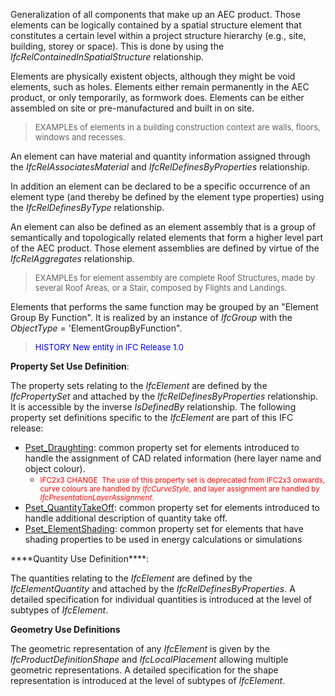 ﻿Generalization of all components that make up an AEC product. Those elements can be logically contained by a spatial structure element that constitutes a certain level within a project structure hierarchy (e.g., site, building, storey or space). This is done by using the _IfcRelContainedInSpatialStructure_ relationship.

Elements are physically existent objects, although they might be void elements, such as holes. Elements either remain permanently in the AEC product, or only temporarily, as formwork does. Elements can be either assembled on site or pre-manufactured and built in on site.

> <font size="-1">EXAMPLEs of elements in a building
      construction context are walls, floors, windows and
      recesses.</font>

An element can have material and quantity information assigned through the _IfcRelAssociatesMaterial_ and _IfcRelDefinesByProperties_ relationship.

In addition an element can be declared to be a specific occurrence of an element type (and thereby be defined by the element type properties) using the _IfcRelDefinesByType_ relationship.

An element can also be defined as an element assembly that is a group of semantically and topologically related elements that form a higher level part of the AEC product. Those element assemblies are defined by virtue of the _IfcRelAggregates_ relationship.

> <font size="-1">EXAMPLEs for element assembly are complete
      Roof Structures, made by several Roof Areas, or a Stair,
      composed by Flights and Landings.</font>

Elements that performs the same function may be grouped by an "Element Group By Function". It is realized by an instance of _IfcGroup_ with the _ObjectType_ = 'ElementGroupByFunction".

> <font color="#0000FF" size="-1">HISTORY New entity in IFC
        Release 1.0</font>
> 


****Property Set Use Definition****:

The property sets relating to the _IfcElement_ are defined by the _IfcPropertySet_ and attached by the _IfcRelDefinesByProperties_ relationship. It is accessible by the inverse _IsDefinedBy_ relationship. The following property set definitions specific to the _IfcElement_ are part of this IFC release:

<ul>
      <li>
        <a href="../../psd/IfcProductExtension/Pset_Draughting.xml" target="SOURCE">Pset_Draughting</a>: common property set
        for elements introduced to handle the assignment of CAD
        related information (here layer name and object colour).
        <ul>
          <li>
            <font color="#FF0000"><small>IFC2x3 CHANGE  The use
            of this property set is deprecated from IFC2x3
            onwards, curve colours are handled by
            <i>IfcCurveStyle</i>, and layer assignment are
            handled by
            <i>IfcPresentationLayerAssignment</i>.</small></font>
          </li>
        </ul>
      </li>
      <li>
        <a href="../../psd/IfcProductExtension/Pset_QuantityTakeOff.xml" target="SOURCE">Pset_QuantityTakeOff</a>: common property
        set for elements introduced to handle additional
        description of quantity take off.
      </li>
      <li>
        <a href="../../psd/IfcProductExtension/Pset_ElementShading.xml" target="SOURCE">Pset_ElementShading</a>: common property
        set for elements that have shading properties to be used
        in energy calculations or simulations
      </li>
    </ul>
****Quantity Use Definition****:

The quantities relating to the _IfcElement_ are defined by the _IfcElementQuantity_ and attached by the _IfcRelDefinesByProperties_. A detailed specification for individual quantities is introduced at the level of subtypes of _IfcElement_.

****Geometry Use Definitions****

The geometric representation of any _IfcElement_ is given by the _IfcProductDefinitionShape_ and _IfcLocalPlacement_ allowing multiple geometric representations. A detailed specification for the shape representation is introduced at the level of subtypes of _IfcElement_.

